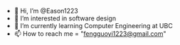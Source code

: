 - 👋 Hi, I’m @Eason1223
- 👀 I’m interested in software design
- 🌱 I’m currently learning Computer Engineering at UBC
- 📫 How to reach me = "fengguoyi1223@gmail.com"

<!---
Eason1223/Eason1223 is a ✨ special ✨ repository because its `README.md` (this file) appears on your GitHub profile.
You can click the Preview link to take a look at your changes.
--->
